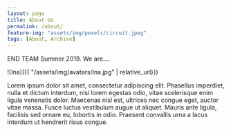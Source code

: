 ```yaml
---
layout: page
title: About Us
permalink: /about/
feature-img: "assets/img/pexels/circuit.jpeg"
tags: [About, Archive]
---
```


END TEAM Summer 2019. We are....

![Ina]({{ "/assets/img/avatars/ina.jpg" | relative_url}})

Lorem ipsum dolor sit amet, consectetur adipiscing elit. Phasellus imperdiet, nulla et dictum interdum, nisi lorem egestas odio, vitae scelerisque enim ligula venenatis dolor. Maecenas nisl est, ultrices nec congue eget, auctor vitae massa. Fusce luctus vestibulum augue ut aliquet. Mauris ante ligula, facilisis sed ornare eu, lobortis in odio. Praesent convallis urna a lacus interdum ut hendrerit risus congue.



